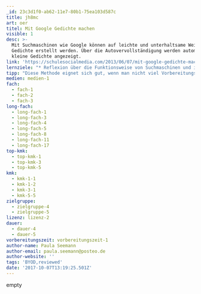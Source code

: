 ```yaml
---
_id: 23c3d1f0-ab62-11e7-80b1-75ea103d587c
title: jh8mc
art: oer
titel: Mit Google Gedichte machen
visible: 1
desc: >-
  Mit Suchmaschinen wie Google können auf leichte und unterhaltsame Weise
  Gedichte erstellt werden. Über die Autovervollständigung werden automatisch
  kleine Gedichte angezeigt.
link: 'https://schulesocialmedia.com/2013/06/07/mit-google-gedichte-machen/'
lernziele: "* Reflexion über die Funktionsweise von Suchmaschinen und ihren Algorithmen\r\n* kreative Ausdrucksmöglichkeit, insbesondere für Lernende, die sich als „unkreativ“ in diesem Bereich erleben\r\n* Auseinandersetzung mit den Begriffen Kreativität und Kunst und welche Rollen Mensch und Maschine in diesen Bereichen zukommt\r\n* Reflexion über die Häufigkeit der vorgeschlagenen Themen"
tipp: "Diese Methode eignet sich gut, wenn man nicht viel Vorbereitungszeit hat, beispielsweise um schnell eine Vertretungsstunde zu gestalten. Da die meisten SchülerInnen ein Smartphone mit Datenvolumen besitzen, müssen nicht mal Computer organisiert werden.\r\n\r\nUm die Bedeutung der Nutzung von Nutzerdaten und Algorithmen zu verdeutlichen, kann diese Aufgabe mit gleichen Suchbegriffen in unterschiedlichen Suchmaschinen durchgeführt werden und verglichen werden, ob und wie sich die Gedichte unterscheiden.\r\n\r\nBeispiele für Google Gedichte findet man unter: http://www.googlepoetics.com/"
medien: medien-1
fach:
  - fach-1
  - fach-2
  - fach-3
long-fach:
  - long-fach-1
  - long-fach-3
  - long-fach-4
  - long-fach-5
  - long-fach-8
  - long-fach-11
  - long-fach-17
top-kmk:
  - top-kmk-1
  - top-kmk-3
  - top-kmk-5
kmk:
  - kmk-1-1
  - kmk-1-2
  - kmk-3-1
  - kmk-5-5
zielgruppe:
  - zielgruppe-4
  - zielgruppe-5
lizenz: lizenz-2
dauer:
  - dauer-4
  - dauer-5
vorbereitungszeit: vorbereitungszeit-1
author-name: Paula Seemann
author-email: paula.seemann@posteo.de
author-website: ''
tags: 'BYOD,reviewed'
date: '2017-10-07T13:19:25.501Z'
---
```

empty
